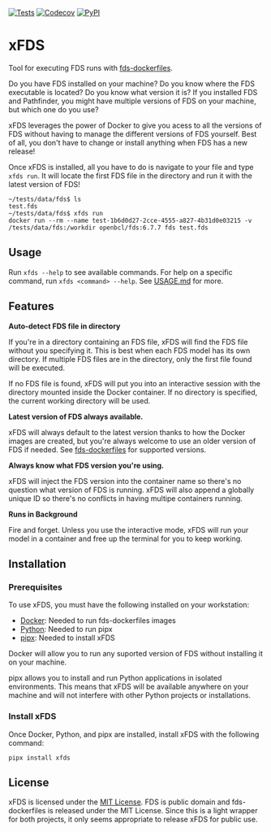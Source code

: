 [![Tests](https://github.com/pbdtools/xfds/workflows/Tests/badge.svg)](https://github.com/pbdtools/xfds/actions?workflow=Tests)
[![Codecov](https://codecov.io/gh/pbdtools/xfds/main/graph/badge.svg)](https://codecov.io/gh/pbdtools/xfds)
[![PyPI](https://img.shields.io/pypi/v/xfds.svg)](https://pypi.org/project/xfds)

# xFDS

Tool for executing FDS runs with [fds-dockerfiles](https://github.com/openbcl/fds-dockerfiles).

Do you have FDS installed on your machine? Do you know where the FDS executable is located? Do you know what version it is? If you installed FDS and Pathfinder, you might have multiple versions of FDS on your machine, but which one do you use?

xFDS leverages the power of Docker to give you acess to all the versions of FDS without having to manage the different versions of FDS yourself. Best of all, you don't have to change or install anything when FDS has a new release!

Once xFDS is installed, all you have to do is navigate to your file and type `xfds run`. It will locate the first FDS file in the directory and run it with the latest version of FDS!

```
~/tests/data/fds$ ls
test.fds
~/tests/data/fds$ xfds run
docker run --rm --name test-1b6d0d27-2cce-4555-a827-4b31d0e03215 -v /tests/data/fds:/workdir openbcl/fds:6.7.7 fds test.fds
```

## Usage

Run `xfds --help` to see available commands. For help on a specific command, run `xfds <command> --help`. See [USAGE.md](https://github.com/pbdtools/xfds/blob/main/USAGE.md) for more.

## Features

**Auto-detect FDS file in directory**

If you're in a directory containing an FDS file, xFDS will find the FDS file without you specifying it. This is best when each FDS model has its own directory. If multiple FDS files are in the directory, only the first file found will be executed.

If no FDS file is found, xFDS will put you into an interactive session with the directory mounted inside the Docker container. If no directory is specified, the current working directory will be used.

**Latest version of FDS always available.**

xFDS will always default to the latest version thanks to how the Docker images are created, but you're always welcome to use an older version of FDS if needed. See [fds-dockerfiles](https://github.com/openbcl/fds-dockerfiles) for supported versions.

**Always know what FDS version you're using.**

xFDS will inject the FDS version into the container name so there's no question what version of FDS is running. xFDS will also append a globally unique ID so there's no conflicts in having multipe containers running.

**Runs in Background**

Fire and forget. Unless you use the interactive mode, xFDS will run your model in a container and free up the terminal for you to keep working.

## Installation

### Prerequisites
To use xFDS, you must have the following installed on your workstation:

- [Docker](https://www.docker.com/): Needed to run fds-dockerfiles images
- [Python](https://www.python.org/): Needed to run pipx
- [pipx](https://pypa.github.io/pipx/): Needed to install xFDS

Docker will allow you to run any suported version of FDS without installing it on your machine.

pipx allows you to install and run Python applications in isolated environments. This means that xFDS will be available anywhere on your machine and will not interfere with other Python projects or installations.

### Install xFDS
Once Docker, Python, and pipx are installed, install xFDS with the following command:

```
pipx install xfds
```

## License

xFDS is licensed under the [MIT License](https://opensource.org/licenses/MIT). FDS is public domain and fds-dockerfiles is released under the MIT License. Since this is a light wrapper for both projects, it only seems appropriate to release xFDS for public use.
